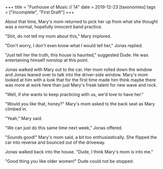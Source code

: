 +++
title = "Funhouse of Music // 14"
date = 2019-12-23
[taxonomies]
tags = ["Incomplete", "First Draft"]
+++

About that time, Mary's mom returned to pick her up from what she thought was a normal, hopefully innocent band practice.

"Shit, do not tell my mom about this," Mary implored.

"Don't worry, I don't even know what I would tell her," Jonas replied.

"Just tell her the truth, this house is haunted," suggested Dude. He was entertaining himself nonstop at this point.

Jonas walked with Mary out to the car. Her mom rolled down the window and Jonas leaned over to talk into the driver-side window. Mary's mom looked at him with a look that for the first time made him think maybe there was more at work here than just Mary's freak talent for new wave and rock. 

"Well, if she wants to keep practicing with us, we'd love to have her."

"Would you like that, honey?" Mary's mom asked to the back seat as Mary climbed in.

"Yeah," Mary said.

"We can just do this same time next week," Jonas offered. 

"Sounds good!" Mary's mom said, a bit too enthusiastically. She flipped the car into reverse and bounced out of the driveway.

Jonas walked back into the house. "Dude, I think Mary's mom is into me."

"Good thing you like older women!" Dude could not be stopped. 